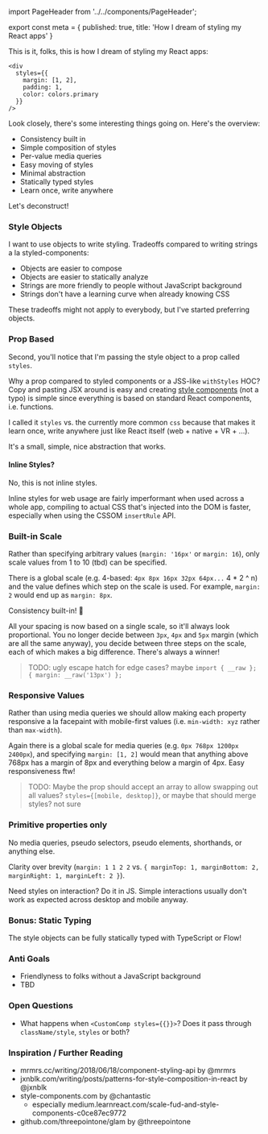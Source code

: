 import PageHeader from '../../components/PageHeader';

<PageHeader title="How I dream of styling my React apps" />

export const meta = {
  published: true,
  title: 'How I dream of styling my React apps'
}

This is it, folks, this is how I dream of styling my React apps:

```JS
<div
  styles={{
    margin: [1, 2],
    padding: 1,
    color: colors.primary
  }}
/>
```

Look closely, there's some interesting things going on. Here's the overview:

- Consistency built in
- Simple composition of styles
- Per-value media queries
- Easy moving of styles
- Minimal abstraction
- Statically typed styles
- Learn once, write anywhere

Let's deconstruct!

### Style Objects

I want to use objects to write styling. Tradeoffs compared to writing strings a la styled-components: 

- Objects are easier to compose
- Objects are easier to statically analyze
- Strings are more friendly to people without JavaScript background
- Strings don't have a learning curve when already knowing CSS

These tradeoffs might not apply to everybody, but I've started preferring objects.

### Prop Based

Second, you'll notice that I'm passing the style object to a prop called `styles`. 

Why a prop compared to styled components or a JSS-like `withStyles` HOC? Copy and pasting JSX around is easy and creating [style components](http://style-components.com) (not a typo) is simple since everything is based on standard React components, i.e. functions. 

I called it `styles` vs. the currently more common `css` because that makes it learn once, write anywhere just like React itself (web + native + VR + ...). 

It's a small, simple, nice abstraction that works.

#### Inline Styles?

No, this is not inline styles.

Inline styles for web usage are fairly imperformant when used across a whole app, compiling to actual CSS that's injected into the DOM is faster, especially when using the CSSOM `insertRule` API.

### Built-in Scale

Rather than specifying arbitrary values (`margin: '16px'` or `margin: 16`), only scale values from 1 to 10 (tbd) can be specified.

There is a global scale (e.g. 4-based: `4px 8px 16px 32px 64px...` 4 * 2 ^ n) and the value defines which step on the scale is used. For example, `margin: 2` would end up as `margin: 8px`.

Consistency built-in! :tada: 

All your spacing is now based on a single scale, so it'll always look proportional. You no longer decide between `3px`, `4px` and `5px` margin (which are all the same anyway), you decide between three steps on the scale, each of which makes a big difference. There's always a winner!

> TODO: ugly escape hatch for edge cases? maybe `import { __raw }; { margin: __raw('13px') };`

### Responsive Values

Rather than using media queries we should allow making each property responsive a la facepaint with mobile-first values (i.e. `min-width: xyz` rather than `max-width`). 

Again there is a global scale for media queries (e.g. `0px 768px 1200px 2400px`), and specifying `margin: [1, 2]` would mean that anything above 768px has a margin of 8px and everything below a margin of 4px. Easy responsiveness ftw!

> TODO: Maybe the prop should accept an array to allow swapping out all values? `styles={[mobile, desktop]}`, or maybe that should merge styles? not sure

### Primitive properties only

No media queries, pseudo selectors, pseudo elements, shorthands, or anything else. 

Clarity over brevity (`margin: 1 1 2 2` vs. `{ marginTop: 1, marginBottom: 2, marginRight: 1, marginLeft: 2 }`). 

Need styles on interaction? Do it in JS. Simple interactions usually don't work as expected across desktop and mobile anyway.

### Bonus: Static Typing

The style objects can be fully statically typed with TypeScript or Flow! 

### Anti Goals

- Friendlyness to folks without a JavaScript background
- TBD

### Open Questions

- What happens when `<CustomComp styles={{}}>`? Does it pass through `className/style`, `styles` or both?
 
### Inspiration / Further Reading

- mrmrs.cc/writing/2018/06/18/component-styling-api by @mrmrs
- jxnblk.com/writing/posts/patterns-for-style-composition-in-react by @jxnblk
- style-components.com by @chantastic
  - especially medium.learnreact.com/scale-fud-and-style-components-c0ce87ec9772
- github.com/threepointone/glam by @threepointone
